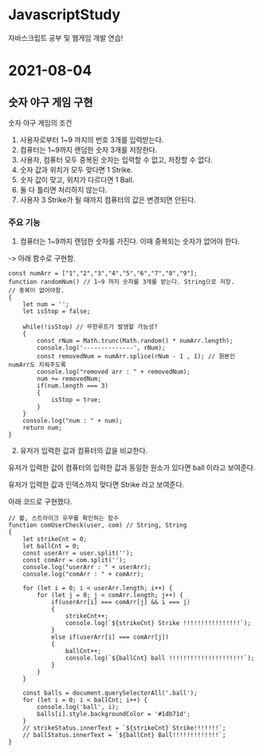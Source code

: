 # JavascriptStudy
자바스크립트 공부 및 웹게임 개발 연습!
# 2021-08-04

## 숫자 야구 게임 구현

숫자 야구 게임의 조건

1. 사용자로부터 1~9 까지의 번호 3개를 입력받는다.
2. 컴퓨터는 1~9까지 랜덤한 숫자 3개를 저장한다. 
3. 사용자, 컴퓨터 모두 중복된 숫자는 입력할 수 없고, 저장할 수 없다.
4. 숫자 값과 위치가 모두 맞다면 1 Strike.
5. 숫자 값이 맞고, 위치가 다르다면 1 Ball.
6. 둘 다 틀리면 처리하지 않는다.
7. 사용자 3 Strike가 될 때까지 컴퓨터의 값은 변경되면 안된다.

### 주요 기능
1.  컴퓨터는 1~9까지 랜덤한 숫자를 가진다. 이때 중복되는 숫자가 없어야 한다.


-> 아래 함수로 구현함.

```
const numArr = ["1","2","3","4","5","6","7","8","9"];
function randomNum() // 1~9 까지 숫자를 3개를 받는다. String으로 저장.
// 중복이 없어야함.
{
    let num = '';
    let isStop = false;

    while(!isStop) // 무한루프가 발생할 가능성?
    {
        const rNum = Math.trunc(Math.random() * numArr.length);
        console.log('--------------', rNum);
        const removedNum = numArr.splice(rNum - 1 , 1); // 원본인 numArr도 지워주도록
        console.log("removed arr : " + removedNum);
        num += removedNum;
        if(num.length === 3)
        {
            isStop = true;
        }
    }
    console.log("num : " + num);
    return num;
}
```

2. 유저가 입력한 값과 컴퓨터의 값을 비교한다.

유저가 입력한 값이 컴퓨터의 입력한 값과 동일한 원소가 있다면 ball 이라고 보여준다.


유저가 입력한 값과 인덱스까지 맞다면 Strike 라고 보여준다.


아래 코드로 구현했다.

```
// 볼, 스트라이크 유무를 확인하는 함수
function comUserCheck(user, com) // String, String
{
    let strikeCnt = 0;
    let ballCnt = 0;
    const userArr = user.split('');
    const comArr = com.split('');
    console.log("userArr : " + userArr);
    console.log("comArr : " + comArr);

    for (let i = 0; i < userArr.length; i++) {
        for (let j = 0; j < comArr.length; j++) {
            if(userArr[i] === comArr[j] && i === j)
            {
                strikeCnt++;
                console.log(`${strikeCnt} Strike !!!!!!!!!!!!!!!!`);
            }
            else if(userArr[i] === comArr[j])
            {
                ballCnt++;
                console.log(`${ballCnt} ball !!!!!!!!!!!!!!!!!!!!!`);
            }
        }
    }

    const balls = document.querySelectorAll('.ball');
    for (let i = 0; i < ballCnt; i++) {
        console.log('ball', i);
        balls[i].style.backgroundColor = '#1db71d';
    }
    // strikeStatus.innerText = `${strikeCnt} Strike!!!!!!!`;
    // ballStatus.innerText = `${ballCnt} Ball!!!!!!!!!!!!!`;
}
```
